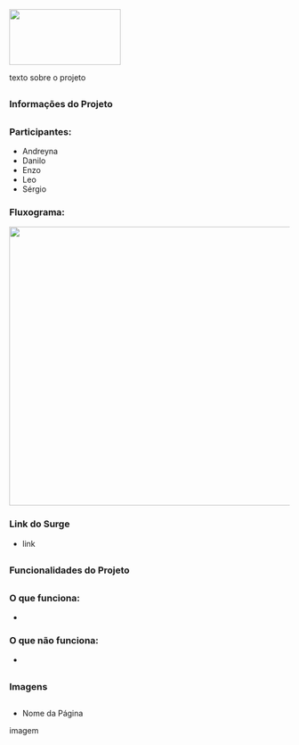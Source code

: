 
<div display="inline">
    <img align="center"  height="100" width="200" src="https://cdn.zeplin.io/5dd5ab8e5fb2a0060f81698f/assets/BEEEAD31-8486-4A4B-AA8C-239F38A9FB65.svg"/>
</div>

texto sobre o projeto

##

### Informações do Projeto

##

### Participantes: 
- Andreyna
- Danilo
- Enzo
- Leo
- Sérgio

### Fluxograma:

<div>
<img align="center"  height="500" width="700" src="https://user-images.githubusercontent.com/94642853/158240002-95cf16c5-f1c4-49f1-802c-de2819be83c1.jpg"/>

</div>

### Link do Surge
- link

##

### Funcionalidades do Projeto

##

### O que funciona:
- 

### O que não funciona:
- 

##

### Imagens

##
- Nome da Página

imagem


##
